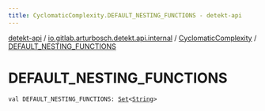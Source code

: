 ```yaml
---
title: CyclomaticComplexity.DEFAULT_NESTING_FUNCTIONS - detekt-api
---
```


[detekt-api](../../index.html) / [io.gitlab.arturbosch.detekt.api.internal](../index.html) / [CyclomaticComplexity](index.html) / [DEFAULT_NESTING_FUNCTIONS](./-d-e-f-a-u-l-t_-n-e-s-t-i-n-g_-f-u-n-c-t-i-o-n-s.html)

# DEFAULT_NESTING_FUNCTIONS

`val DEFAULT_NESTING_FUNCTIONS: `[`Set`](https://kotlinlang.org/api/latest/jvm/stdlib/kotlin.collections/-set/index.html)`<`[`String`](https://kotlinlang.org/api/latest/jvm/stdlib/kotlin/-string/index.html)`>`